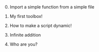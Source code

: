 0. Import a simple function from a simple file

1.  My first toolbox!

2. How to make a script dynamic!

3. Infinite addition

4. Who are you?
